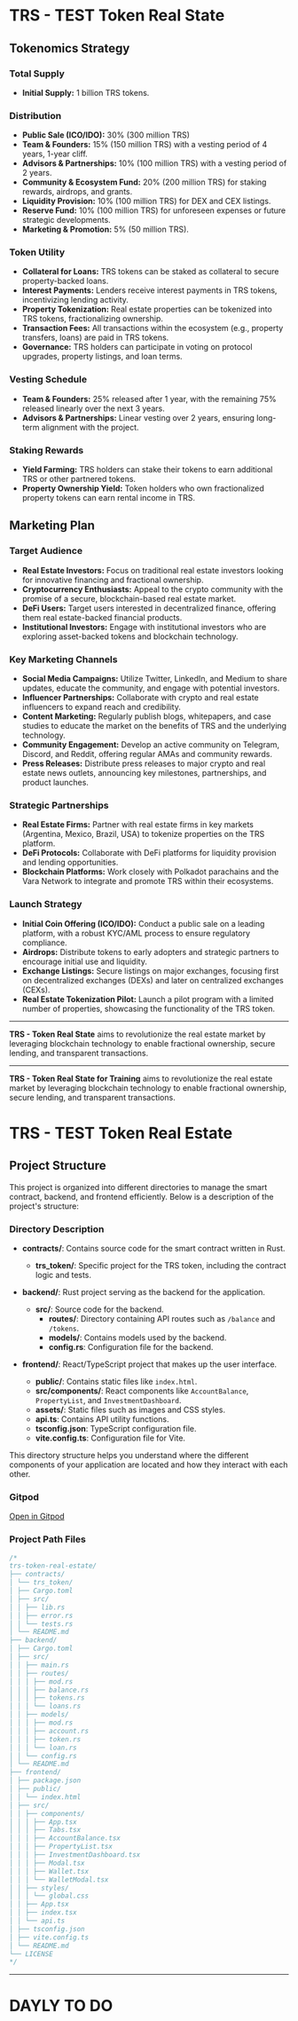# TRS - TEST Token Real State

## Tokenomics Strategy

### Total Supply
- **Initial Supply:** 1 billion TRS tokens.

### Distribution
- **Public Sale (ICO/IDO):** 30% (300 million TRS)
- **Team & Founders:** 15% (150 million TRS) with a vesting period of 4 years, 1-year cliff.
- **Advisors & Partnerships:** 10% (100 million TRS) with a vesting period of 2 years.
- **Community & Ecosystem Fund:** 20% (200 million TRS) for staking rewards, airdrops, and grants.
- **Liquidity Provision:** 10% (100 million TRS) for DEX and CEX listings.
- **Reserve Fund:** 10% (100 million TRS) for unforeseen expenses or future strategic developments.
- **Marketing & Promotion:** 5% (50 million TRS).

### Token Utility
- **Collateral for Loans:** TRS tokens can be staked as collateral to secure property-backed loans.
- **Interest Payments:** Lenders receive interest payments in TRS tokens, incentivizing lending activity.
- **Property Tokenization:** Real estate properties can be tokenized into TRS tokens, fractionalizing ownership.
- **Transaction Fees:** All transactions within the ecosystem (e.g., property transfers, loans) are paid in TRS tokens.
- **Governance:** TRS holders can participate in voting on protocol upgrades, property listings, and loan terms.

### Vesting Schedule
- **Team & Founders:** 25% released after 1 year, with the remaining 75% released linearly over the next 3 years.
- **Advisors & Partnerships:** Linear vesting over 2 years, ensuring long-term alignment with the project.

### Staking Rewards
- **Yield Farming:** TRS holders can stake their tokens to earn additional TRS or other partnered tokens.
- **Property Ownership Yield:** Token holders who own fractionalized property tokens can earn rental income in TRS.

## Marketing Plan

### Target Audience
- **Real Estate Investors:** Focus on traditional real estate investors looking for innovative financing and fractional ownership.
- **Cryptocurrency Enthusiasts:** Appeal to the crypto community with the promise of a secure, blockchain-based real estate market.
- **DeFi Users:** Target users interested in decentralized finance, offering them real estate-backed financial products.
- **Institutional Investors:** Engage with institutional investors who are exploring asset-backed tokens and blockchain technology.

### Key Marketing Channels
- **Social Media Campaigns:** Utilize Twitter, LinkedIn, and Medium to share updates, educate the community, and engage with potential investors.
- **Influencer Partnerships:** Collaborate with crypto and real estate influencers to expand reach and credibility.
- **Content Marketing:** Regularly publish blogs, whitepapers, and case studies to educate the market on the benefits of TRS and the underlying technology.
- **Community Engagement:** Develop an active community on Telegram, Discord, and Reddit, offering regular AMAs and community rewards.
- **Press Releases:** Distribute press releases to major crypto and real estate news outlets, announcing key milestones, partnerships, and product launches.

### Strategic Partnerships
- **Real Estate Firms:** Partner with real estate firms in key markets (Argentina, Mexico, Brazil, USA) to tokenize properties on the TRS platform.
- **DeFi Protocols:** Collaborate with DeFi platforms for liquidity provision and lending opportunities.
- **Blockchain Platforms:** Work closely with Polkadot parachains and the Vara Network to integrate and promote TRS within their ecosystems.

### Launch Strategy
- **Initial Coin Offering (ICO/IDO):** Conduct a public sale on a leading platform, with a robust KYC/AML process to ensure regulatory compliance.
- **Airdrops:** Distribute tokens to early adopters and strategic partners to encourage initial use and liquidity.
- **Exchange Listings:** Secure listings on major exchanges, focusing first on decentralized exchanges (DEXs) and later on centralized exchanges (CEXs).
- **Real Estate Tokenization Pilot:** Launch a pilot program with a limited number of properties, showcasing the functionality of the TRS token.

---

**TRS - Token Real State** aims to revolutionize the real estate market by leveraging blockchain technology to enable fractional ownership, secure lending, and transparent transactions.

---

**TRS - Token Real State for Training** aims to revolutionize the real estate market by leveraging blockchain technology to enable fractional ownership, secure lending, and transparent transactions.

# TRS - TEST Token Real Estate

## Project Structure

This project is organized into different directories to manage the smart contract, backend, and frontend efficiently. Below is a description of the project's structure:

### Directory Description

- **contracts/**: Contains source code for the smart contract written in Rust.
  - **trs_token/**: Specific project for the TRS token, including the contract logic and tests.
  
- **backend/**: Rust project serving as the backend for the application.
  - **src/**: Source code for the backend.
    - **routes/**: Directory containing API routes such as `/balance` and `/tokens`.
    - **models/**: Contains models used by the backend.
    - **config.rs**: Configuration file for the backend.

- **frontend/**: React/TypeScript project that makes up the user interface.
  - **public/**: Contains static files like `index.html`.
  - **src/components/**: React components like `AccountBalance`, `PropertyList`, and `InvestmentDashboard`.
  - **assets/**: Static files such as images and CSS styles.
  - **api.ts**: Contains API utility functions.
  - **tsconfig.json**: TypeScript configuration file.
  - **vite.config.ts**: Configuration file for Vite.

This directory structure helps you understand where the different components of your application are located and how they interact with each other.

### Gitpod
[Open in Gitpod](https://gitpod.io/#https://github.com/StayGoldCrypto/TREAL/training/samples/TRS-token-real-state)

### Project Path Files

```rust
/*
trs-token-real-estate/
├── contracts/
│ └── trs_token/
│ ├── Cargo.toml
│ ├── src/
│ │ ├── lib.rs
│ │ ├── error.rs
│ │ └── tests.rs
│ └── README.md
├── backend/
│ ├── Cargo.toml
│ ├── src/
│ │ ├── main.rs
│ │ ├── routes/
│ │ │ ├── mod.rs
│ │ │ ├── balance.rs
│ │ │ ├── tokens.rs
│ │ │ └── loans.rs
│ │ ├── models/
│ │ │ ├── mod.rs
│ │ │ ├── account.rs
│ │ │ ├── token.rs
│ │ │ └── loan.rs
│ │ └── config.rs
│ └── README.md
├── frontend/
│ ├── package.json
│ ├── public/
│ │ └── index.html
│ ├── src/
│ │ ├── components/
│ │ │ ├── App.tsx
│ │ │ ├── Tabs.tsx
│ │ │ ├── AccountBalance.tsx
│ │ │ ├── PropertyList.tsx
│ │ │ ├── InvestmentDashboard.tsx
│ │ │ ├── Modal.tsx
│ │ │ ├── Wallet.tsx
│ │ │ └── WalletModal.tsx
│ │ ├── styles/
│ │ │ └── global.css
│ │ ├── App.tsx
│ │ ├── index.tsx
│ │ └── api.ts
│ ├── tsconfig.json
│ ├── vite.config.ts
│ └── README.md
└── LICENSE
*/
```
---

# DAYLY TO DO
